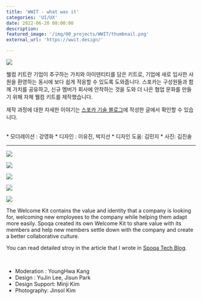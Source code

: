 ```yaml
---
title: 'WWIT - what was it'
categories: 'UI/UX'
date: 2022-06-20 00:00:00
description: 
featured_image: '/img/00_projects/WWIT/thumbnail.png'
external_url: 'https://wwit.design/'

---
```

![](/img/WWIT/thumbnail.png)

웰컴 키트란 기업이 추구하는 가치와 아이덴티티를 담은 키트로, 기업에 새로 입사한 사원을 환영하는 동시에 보다 쉽게 적응할 수 있도록 도와줍니다. 스포카는 구성원들과 함께 가치를 공유하고, 신규 멤버가 회사에 안착하는 것을 도와 더 나은 협업 문화를 만들기 위해 자체 웰컴 키트를 제작했습니다.

제작 과정에 대한 자세한 이야기는 [스포카 기술 블로그](https://spoqa.github.io/2018/12/06/welcome-kit.html)에 작성한 글에서 확인할 수 있습니다.

<br>
* 모더레이션 : 강영화
* 디자인 : 이유진, 박지선
* 디자인 도움: 김민지
* 사진: 김진솔

<hr>

![](/img/spoqa_welcome/02.jpg)

![](/img/spoqa_welcome/03.jpg)

![](/img/spoqa_welcome/04.jpg)

![](/img/spoqa_welcome/06.jpg)

![](/img/spoqa_welcome/07.jpg)


The Welcome Kit contains the value and identity that a company is looking for, welcoming new employees to the company while helping them adapt more easily. Spoqa created its own Welcome Kit to share value with its members and help new members settle down with the company and create a better collaborative culture.

You can read detailed stroy in the article that I wrote in [Spoqa Tech Blog](https://spoqa.github.io/2018/12/06/welcome-kit.html).

<br>

* Moderation : YoungHwa Kang
* Design : YuJin Lee, Jisun Park
* Design Support: Minji Kim
* Photography: Jinsol Kim

